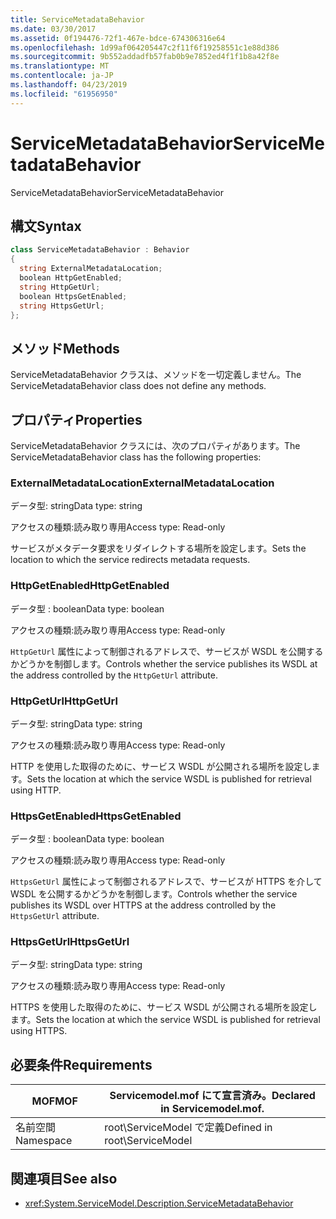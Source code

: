 ```yaml
---
title: ServiceMetadataBehavior
ms.date: 03/30/2017
ms.assetid: 0f194476-72f1-467e-bdce-674306316e64
ms.openlocfilehash: 1d99af064205447c2f11f6f19258551c1e88d386
ms.sourcegitcommit: 9b552addadfb57fab0b9e7852ed4f1f1b8a42f8e
ms.translationtype: MT
ms.contentlocale: ja-JP
ms.lasthandoff: 04/23/2019
ms.locfileid: "61956950"
---
```

# <a name="servicemetadatabehavior"></a><span data-ttu-id="f45aa-102">ServiceMetadataBehavior</span><span class="sxs-lookup"><span data-stu-id="f45aa-102">ServiceMetadataBehavior</span></span>
<span data-ttu-id="f45aa-103">ServiceMetadataBehavior</span><span class="sxs-lookup"><span data-stu-id="f45aa-103">ServiceMetadataBehavior</span></span>  
  
## <a name="syntax"></a><span data-ttu-id="f45aa-104">構文</span><span class="sxs-lookup"><span data-stu-id="f45aa-104">Syntax</span></span>  
  
```csharp
class ServiceMetadataBehavior : Behavior  
{  
  string ExternalMetadataLocation;  
  boolean HttpGetEnabled;  
  string HttpGetUrl;  
  boolean HttpsGetEnabled;  
  string HttpsGetUrl;  
};  
```  
  
## <a name="methods"></a><span data-ttu-id="f45aa-105">メソッド</span><span class="sxs-lookup"><span data-stu-id="f45aa-105">Methods</span></span>  
 <span data-ttu-id="f45aa-106">ServiceMetadataBehavior クラスは、メソッドを一切定義しません。</span><span class="sxs-lookup"><span data-stu-id="f45aa-106">The ServiceMetadataBehavior class does not define any methods.</span></span>  
  
## <a name="properties"></a><span data-ttu-id="f45aa-107">プロパティ</span><span class="sxs-lookup"><span data-stu-id="f45aa-107">Properties</span></span>  
 <span data-ttu-id="f45aa-108">ServiceMetadataBehavior クラスには、次のプロパティがあります。</span><span class="sxs-lookup"><span data-stu-id="f45aa-108">The ServiceMetadataBehavior class has the following properties:</span></span>  
  
### <a name="externalmetadatalocation"></a><span data-ttu-id="f45aa-109">ExternalMetadataLocation</span><span class="sxs-lookup"><span data-stu-id="f45aa-109">ExternalMetadataLocation</span></span>  
 <span data-ttu-id="f45aa-110">データ型: string</span><span class="sxs-lookup"><span data-stu-id="f45aa-110">Data type: string</span></span>  
  
 <span data-ttu-id="f45aa-111">アクセスの種類:読み取り専用</span><span class="sxs-lookup"><span data-stu-id="f45aa-111">Access type: Read-only</span></span>  
  
 <span data-ttu-id="f45aa-112">サービスがメタデータ要求をリダイレクトする場所を設定します。</span><span class="sxs-lookup"><span data-stu-id="f45aa-112">Sets the location to which the service redirects metadata requests.</span></span>  
  
### <a name="httpgetenabled"></a><span data-ttu-id="f45aa-113">HttpGetEnabled</span><span class="sxs-lookup"><span data-stu-id="f45aa-113">HttpGetEnabled</span></span>  
 <span data-ttu-id="f45aa-114">データ型 : boolean</span><span class="sxs-lookup"><span data-stu-id="f45aa-114">Data type: boolean</span></span>  
  
 <span data-ttu-id="f45aa-115">アクセスの種類:読み取り専用</span><span class="sxs-lookup"><span data-stu-id="f45aa-115">Access type: Read-only</span></span>  
  
 <span data-ttu-id="f45aa-116">`HttpGetUrl` 属性によって制御されるアドレスで、サービスが WSDL を公開するかどうかを制御します。</span><span class="sxs-lookup"><span data-stu-id="f45aa-116">Controls whether the service publishes its WSDL at the address controlled by the `HttpGetUrl` attribute.</span></span>  
  
### <a name="httpgeturl"></a><span data-ttu-id="f45aa-117">HttpGetUrl</span><span class="sxs-lookup"><span data-stu-id="f45aa-117">HttpGetUrl</span></span>  
 <span data-ttu-id="f45aa-118">データ型: string</span><span class="sxs-lookup"><span data-stu-id="f45aa-118">Data type: string</span></span>  
  
 <span data-ttu-id="f45aa-119">アクセスの種類:読み取り専用</span><span class="sxs-lookup"><span data-stu-id="f45aa-119">Access type: Read-only</span></span>  
  
 <span data-ttu-id="f45aa-120">HTTP を使用した取得のために、サービス WSDL が公開される場所を設定します。</span><span class="sxs-lookup"><span data-stu-id="f45aa-120">Sets the location at which the service WSDL is published for retrieval using HTTP.</span></span>  
  
### <a name="httpsgetenabled"></a><span data-ttu-id="f45aa-121">HttpsGetEnabled</span><span class="sxs-lookup"><span data-stu-id="f45aa-121">HttpsGetEnabled</span></span>  
 <span data-ttu-id="f45aa-122">データ型 : boolean</span><span class="sxs-lookup"><span data-stu-id="f45aa-122">Data type: boolean</span></span>  
  
 <span data-ttu-id="f45aa-123">アクセスの種類:読み取り専用</span><span class="sxs-lookup"><span data-stu-id="f45aa-123">Access type: Read-only</span></span>  
  
 <span data-ttu-id="f45aa-124">`HttpsGetUrl` 属性によって制御されるアドレスで、サービスが HTTPS を介して WSDL を公開するかどうかを制御します。</span><span class="sxs-lookup"><span data-stu-id="f45aa-124">Controls whether the service publishes its WSDL over HTTPS at the address controlled by the `HttpsGetUrl` attribute.</span></span>  
  
### <a name="httpsgeturl"></a><span data-ttu-id="f45aa-125">HttpsGetUrl</span><span class="sxs-lookup"><span data-stu-id="f45aa-125">HttpsGetUrl</span></span>  
 <span data-ttu-id="f45aa-126">データ型: string</span><span class="sxs-lookup"><span data-stu-id="f45aa-126">Data type: string</span></span>  
  
 <span data-ttu-id="f45aa-127">アクセスの種類:読み取り専用</span><span class="sxs-lookup"><span data-stu-id="f45aa-127">Access type: Read-only</span></span>  
  
 <span data-ttu-id="f45aa-128">HTTPS を使用した取得のために、サービス WSDL が公開される場所を設定します。</span><span class="sxs-lookup"><span data-stu-id="f45aa-128">Sets the location at which the service WSDL is published for retrieval using HTTPS.</span></span>  
  
## <a name="requirements"></a><span data-ttu-id="f45aa-129">必要条件</span><span class="sxs-lookup"><span data-stu-id="f45aa-129">Requirements</span></span>  
  
|<span data-ttu-id="f45aa-130">MOF</span><span class="sxs-lookup"><span data-stu-id="f45aa-130">MOF</span></span>|<span data-ttu-id="f45aa-131">Servicemodel.mof にて宣言済み。</span><span class="sxs-lookup"><span data-stu-id="f45aa-131">Declared in Servicemodel.mof.</span></span>|  
|---------|-----------------------------------|  
|<span data-ttu-id="f45aa-132">名前空間</span><span class="sxs-lookup"><span data-stu-id="f45aa-132">Namespace</span></span>|<span data-ttu-id="f45aa-133">root\ServiceModel で定義</span><span class="sxs-lookup"><span data-stu-id="f45aa-133">Defined in root\ServiceModel</span></span>|  
  
## <a name="see-also"></a><span data-ttu-id="f45aa-134">関連項目</span><span class="sxs-lookup"><span data-stu-id="f45aa-134">See also</span></span>

- <xref:System.ServiceModel.Description.ServiceMetadataBehavior>
